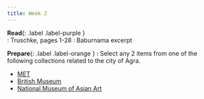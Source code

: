 ```yaml
---
title: Week 2
---
```



**Read**{: .label .label-purple }  
: Truschke, pages 1-28 
: Baburnama excerpt

**Prepare**{: .label .label-orange } 
: Select any 2 items from one of the following collections related to the city of Agra.  
- [MET](https://www.metmuseum.org/)  
-	[British Museum](https://www.britishmuseum.org/)  
-	[National Museum of Asian Art](https://asia.si.edu/)  
